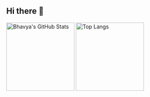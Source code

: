 ## Hi there 👋

<!--
**BhavyaKohli/BhavyaKohli** is a ✨ _special_ ✨ repository because its `README.md` (this file) appears on your GitHub profile.

Here are some ideas to get you started:

- 🔭 I’m currently working on ...
- 🌱 I’m currently learning ...
- 👯 I’m looking to collaborate on ...
- 🤔 I’m looking for help with ...
- 💬 Ask me about ...
- 📫 How to reach me: ...
- 😄 Pronouns: ...
- ⚡ Fun fact: ...
-->

<!---
You can make your own card by following instructions at: https://github.com/anuraghazra/github-readme-stats
>In case  you still want to fork this repo or have already did, you have it rename it to your username in order for it to show up on your profile.
>Also, modify the links below, replace my username with yours, so it shows your stats not mine ^_^
--->

<!---
<p align="left"> <img src="https://komarev.com/ghpvc/?username=BhavyaKohli" alt="BhavyaKohli" /> </p>
--->

<div class="row">
    <img alt="Bhavya's GitHub Stats" src="https://github-readme-stats.vercel.app/api?username=BhavyaKohli&count_private=true&show_icons=true&theme=graywhite" height="180">
  <img alt="Top Langs" src="https://github-readme-stats.vercel.app/api/top-langs/?username=BhavyaKohli&theme=graywhite&layout=compact&hide=SCSS,Scheme,SystemVerilog,Stata,HTML,JavaScript,Batchfile,Verilog&langs_count=6" height="180">
</div>

<!---[![GitHub Streak](http://github-readme-streak-stats.herokuapp.com?user=BhavyaKohli&theme=tokyonight&date_format=M%20j%5B%2C%20Y%5D)](https://git.io/streak-stats)
